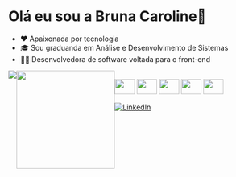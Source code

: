 # Olá eu sou a Bruna Caroline👋

- ❤️ Apaixonada por tecnologia
- 🎓 Sou graduanda em Análise e Desenvolvimento de Sistemas
- 👩‍💻 Desenvolvedora de software voltada para o front-end

<div style= "display:flex">
  <img src="https://github-readme-stats.vercel.app/api?username=BrunaCarolinee&show_icons=true&theme=onedark">
  <img  height="195" src="https://github-readme-stats.vercel.app/api/top-langs/?username=BrunaCarolinee&layout=compact&theme=onedark"/>
<div/>


<div style= "display: inline_block"><br/>
  <img height="30" width="40" src="https://cdn.jsdelivr.net/gh/devicons/devicon/icons/html5/html5-original.svg" />
  <img height="30" width="40" src="https://cdn.jsdelivr.net/gh/devicons/devicon/icons/css3/css3-original.svg" />
  <img height="30" width="40" src="https://cdn.jsdelivr.net/gh/devicons/devicon/icons/javascript/javascript-original.svg" />
  <img height="30" width="40" src="https://cdn.jsdelivr.net/gh/devicons/devicon/icons/react/react-original.svg" />
  <img height="30" width="40" src="https://cdn.jsdelivr.net/gh/devicons/devicon/icons/git/git-original.svg" />
</div>

[![LinkedIn](https://img.shields.io/badge/LinkedIn-0077B5?style=for-the-badge&logo=linkedin&logoColor=white)](https://linkedin.com/in/bruna-caroline-benedito)
